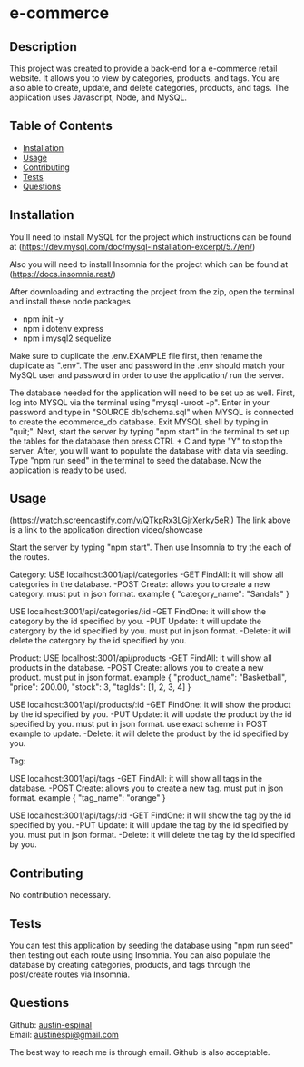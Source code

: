 # e-commerce

## Description 

This project was created to provide a back-end for a e-commerce retail website. It allows you to view by categories, products, and tags. You are also able to create, update, and delete categories, products, and tags. The application uses Javascript, Node, and MySQL.

## Table of Contents

* [Installation](#installation)
* [Usage](#usage)
* [Contributing](#contributing)
* [Tests](#tests)
* [Questions](#questions)

## Installation

You'll need to install MySQL for the project which instructions can be found at (https://dev.mysql.com/doc/mysql-installation-excerpt/5.7/en/)

Also you will need to install Insomnia for the project which can be found at (https://docs.insomnia.rest/)

After downloading and extracting the project from the zip, open the terminal and install these node packages

* npm init -y
* npm i dotenv express
* npm i mysql2 sequelize

Make sure to duplicate the .env.EXAMPLE file first, then rename the duplicate as ".env". The user and password in the .env should match your MySQL user and password in order to use the application/ run the server.

The database needed for the application will need to be set up as well. First, log into MYSQL via the terminal using "mysql -uroot -p". Enter in your password and type in "SOURCE db/schema.sql" when MYSQL is connected to create the ecommerce_db database. Exit MYSQL shell by typing in "quit;". Next, start the server by typing "npm start" in the terminal to set up the tables for the database then press CTRL + C and type "Y" to stop the server. After, you will want to populate the database with data via seeding. Type "npm run seed" in the terminal to seed the database. Now the application is ready to be used.

## Usage 

(https://watch.screencastify.com/v/QTkpRx3LGjrXerky5eRI)
The link above is a link to the application direction video/showcase

Start the server by typing "npm start". Then use Insomnia to try the each of the routes.

Category:
USE localhost:3001/api/categories
-GET FindAll: it will show all categories in the database.
-POST Create: allows you to create a new category. must put in json format.
example {
           "category_name": "Sandals"
        }

USE localhost:3001/api/categories/:id
-GET FindOne: it will show the category by the id specified by you.
-PUT Update: it will update the catergory by the id specified by you. must put in json format.
-Delete: it will delete the catergory by the id specified by you.

Product:
USE localhost:3001/api/products
-GET FindAll: it will show all products in the database.
-POST Create: allows you to create a new product. must put in json format.
example {
           "product_name": "Basketball",
           "price": 200.00,
           "stock": 3,
           "tagIds": [1, 2, 3, 4]
        }

USE localhost:3001/api/products/:id
-GET FindOne: it will show the product by the id specified by you.
-PUT Update: it will update the product by the id specified by you. must put in json format. use exact scheme in POST example to update.
-Delete: it will delete the product by the id specified by you.

Tag:

USE localhost:3001/api/tags
-GET FindAll: it will show all tags in the database.
-POST Create: allows you to create a new tag. must put in json format.
example {
           "tag_name": "orange"
        }

USE localhost:3001/api/tags/:id
-GET FindOne: it will show the tag by the id specified by you.
-PUT Update: it will update the tag by the id specified by you. must put in json format.
-Delete: it will delete the tag by the id specified by you.

## Contributing

No contribution necessary.

## Tests

You can test this application by seeding the database using "npm run seed" then testing out each route using Insomnia. You can also populate the database by creating categories, products, and tags through the post/create routes via Insomnia.

## Questions

Github: [austin-espinal](https://github.com/austin-espinal)   
Email: [austinespi@gmail.com](mailto:austinespi@gmail.com)  

The best way to reach me is through email. Github is also acceptable.